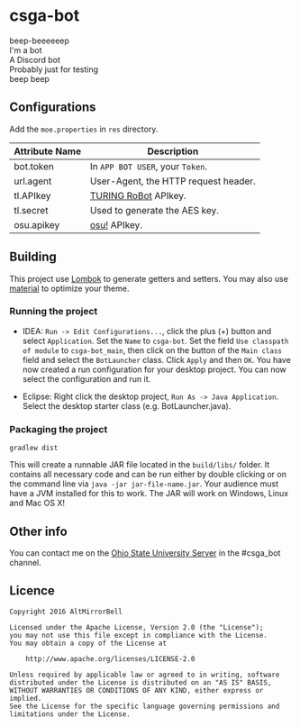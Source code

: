 # csga-bot
  
beep-beeeeeep  
I'm a bot  
A Discord bot  
Probably just for testing  
beep beep  
  
## Configurations

Add the `moe.properties` in `res` directory.

Attribute Name      | Description
------------------- | -------------------
bot.token           | In `APP BOT USER`, your `Token`.
url.agent           | User-Agent, the HTTP request header.
tl.APIkey           | [TURING RoBot](http://www.tuling123.com/) APIkey.
tl.secret           | Used to generate the AES key.
osu.apikey          | [osu!](https://osu.ppy.sh/p/api) APIkey.

## Building

This project use [Lombok](https://projectlombok.org/) to generate getters and setters.
You may also use [material](https://github.com/equinusocio/material-theme) to optimize your theme.

### Running the project

- IDEA: `Run -> Edit Configurations...`, click the plus (+) button and select `Application`.
Set the `Name` to `csga-bot`. Set the field `Use classpath of module` to `csga-bot_main`,
then click on the button of the `Main class` field and select the `BotLauncher` class.
Click `Apply` and then `OK`. You have now created a run configuration for your desktop project.
You can now select the configuration and run it.

- Eclipse: Right click the desktop project, `Run As -> Java Application`.
Select the desktop starter class (e.g. BotLauncher.java).
    
### Packaging the project

`gradlew dist`

This will create a runnable JAR file located in the `build/libs/` folder.
It contains all necessary code and can be run either by double clicking or on the command line
via `java -jar jar-file-name.jar`. Your audience must have a JVM installed for this to work. 
The JAR will work on Windows, Linux and Mac OS X!

## Other info

You can contact me on the [Ohio State University Server](https://discord.gg/HqVMBFB) in the #csga_bot channel.

## Licence

    Copyright 2016 AltMirrorBell

    Licensed under the Apache License, Version 2.0 (the "License");
    you may not use this file except in compliance with the License.
    You may obtain a copy of the License at

        http://www.apache.org/licenses/LICENSE-2.0

    Unless required by applicable law or agreed to in writing, software
    distributed under the License is distributed on an "AS IS" BASIS,
    WITHOUT WARRANTIES OR CONDITIONS OF ANY KIND, either express or implied.
    See the License for the specific language governing permissions and
    limitations under the License.
